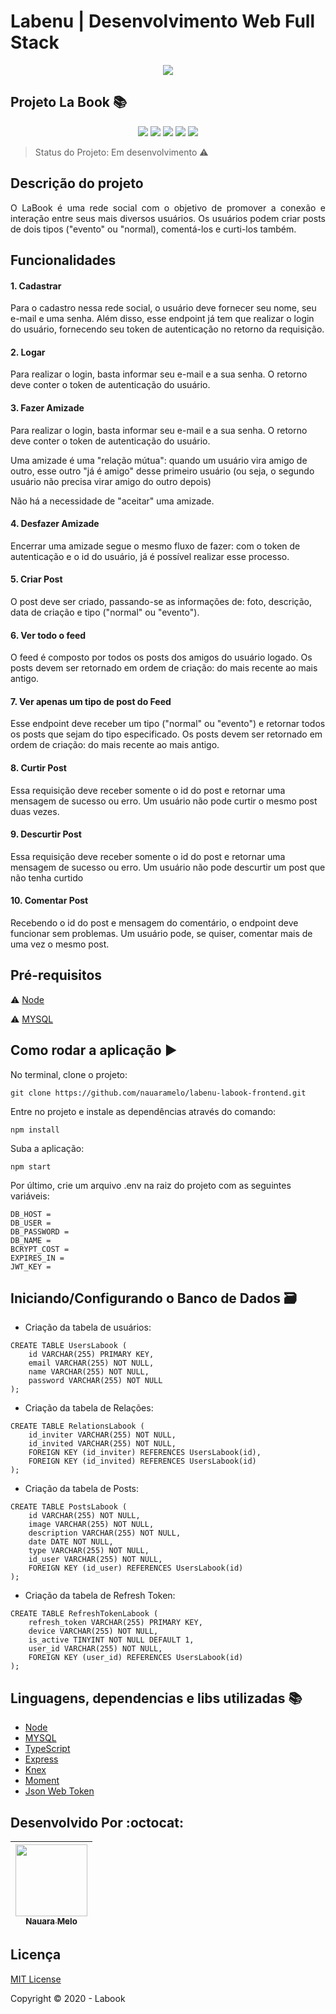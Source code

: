 # Labenu | Desenvolvimento Web Full Stack


<p align="center">
  <img src="https://user-images.githubusercontent.com/59856574/86274338-e7bbd280-bba7-11ea-9b0f-312418c0c364.png"/>
</p>

## Projeto La Book :books:

<p align="center">
  <img src="https://img.shields.io/static/v1?label=node&message=framework&color=green&style=for-the-badge&logo=NODE.JS"/>
  <img src="https://img.shields.io/static/v1?label=mysql&message=Banco%20de%20Dados%20&color=blue&style=for-the-badge&logo=MYSQL"/>
  <img src="http://img.shields.io/static/v1?label=License&message=MIT&color=green&style=for-the-badge"/>
  <img src="https://img.shields.io/static/v1?label=typescript&message=3.8.3&color=black&style=for-the-badge&logo=TYPESCRIPT"/>
  <img src="http://img.shields.io/static/v1?label=STATUS&message=EM%20DESENVOLVIMENTO&color=RED&style=for-the-badge"/>
</p>

> Status do Projeto: Em desenvolvimento :warning: 


## Descrição do projeto 

<p align="justify">
  O LaBook é uma rede social com o objetivo de promover a conexão e interação entre seus mais diversos usuários. Os usuários podem criar posts de dois tipos ("evento" ou "normal), comentá-los e curti-los também.
</p>


## Funcionalidades

#### 1. Cadastrar

  Para o cadastro nessa rede social, o usuário deve fornecer seu nome, seu e-mail e uma senha. Além disso, esse endpoint já tem que realizar o login do usuário, fornecendo seu token de autenticação no retorno da requisição.

#### 2. Logar

Para realizar o login, basta informar seu e-mail e a sua senha. O retorno deve conter o token de autenticação do usuário.

#### 3. Fazer Amizade  

Para realizar o login, basta informar seu e-mail e a sua senha. O retorno deve conter o token de autenticação do usuário.

Uma amizade é uma "relação mútua": quando um usuário vira amigo de outro, esse outro "já é amigo" desse primeiro usuário (ou seja, o segundo usuário não precisa virar amigo do outro depois)

Não há a necessidade de "aceitar" uma amizade.

#### 4. Desfazer Amizade

Encerrar uma amizade segue o mesmo fluxo de fazer: com o token de autenticação e o id do usuário, já é possível realizar esse processo.

#### 5. Criar Post 

O post deve ser criado, passando-se as informações de: foto, descrição, data de criação e tipo ("normal" ou "evento").

#### 6. Ver todo o feed

O feed é composto por todos os posts dos  amigos do usuário logado. Os posts devem ser retornado em ordem de criação: do mais recente ao mais antigo.

#### 7. Ver apenas um tipo de post do Feed

Esse endpoint deve receber um tipo ("normal" ou "evento") e retornar todos os posts que sejam do tipo especificado. Os posts devem ser retornado em ordem de criação: do mais recente ao mais antigo.

#### 8. Curtir Post

Essa requisição deve receber somente o id do post e retornar uma mensagem de sucesso ou erro. Um usuário não pode curtir o mesmo post duas vezes.

#### 9. Descurtir Post

Essa requisição deve receber somente o id do post e retornar uma mensagem de sucesso ou erro. Um usuário não pode descurtir um post que não tenha curtido

#### 10. Comentar Post

Recebendo o id do post e mensagem do comentário, o endpoint deve funcionar sem problemas. Um usuário pode, se quiser, comentar mais de uma vez o mesmo post. 


## Pré-requisitos

:warning: [Node](https://nodejs.org/en/download/)

:warning: [MYSQL](https://www.mysql.com/downloads/)



## Como rodar a aplicação :arrow_forward:

No terminal, clone o projeto: 

```
git clone https://github.com/nauaramelo/labenu-labook-frontend.git
```
Entre no projeto e instale as dependências através do comando:
```
npm install
```
Suba a aplicação: 
```
npm start
```
Por último, crie um arquivo .env na raiz do projeto com as seguintes variáveis:
```
DB_HOST = 
DB_USER = 
DB_PASSWORD = 
DB_NAME = 
BCRYPT_COST =  
EXPIRES_IN = 
JWT_KEY = 
```

## Iniciando/Configurando o Banco de Dados 🗃️

- Criação da tabela de usuários:
```
CREATE TABLE UsersLabook (
    id VARCHAR(255) PRIMARY KEY,
    email VARCHAR(255) NOT NULL,
    name VARCHAR(255) NOT NULL,
    password VARCHAR(255) NOT NULL
);
```
- Criação da tabela de Relações: 
```
CREATE TABLE RelationsLabook (
    id_inviter VARCHAR(255) NOT NULL,
    id_invited VARCHAR(255) NOT NULL,
    FOREIGN KEY (id_inviter) REFERENCES UsersLabook(id),
    FOREIGN KEY (id_invited) REFERENCES UsersLabook(id)
);
```
- Criação da tabela de Posts:
```
CREATE TABLE PostsLabook (
    id VARCHAR(255) NOT NULL,
    image VARCHAR(255) NOT NULL,
    description VARCHAR(255) NOT NULL,
    date DATE NOT NULL,
    type VARCHAR(255) NOT NULL,
    id_user VARCHAR(255) NOT NULL,
    FOREIGN KEY (id_user) REFERENCES UsersLabook(id)
);
```
- Criação da tabela de Refresh Token: 
```
CREATE TABLE RefreshTokenLabook (
    refresh_token VARCHAR(255) PRIMARY KEY,
    device VARCHAR(255) NOT NULL,
    is_active TINYINT NOT NULL DEFAULT 1,
    user_id VARCHAR(255) NOT NULL,
    FOREIGN KEY (user_id) REFERENCES UsersLabook(id)
);
```


## Linguagens, dependencias e libs utilizadas :books:

- [Node](https://nodejs.org/en/)
- [MYSQL](https://www.mysql.com/)
- [TypeScript](https://www.typescriptlang.org/)
- [Express](https://expressjs.com/)
- [Knex](http://knexjs.org/)
- [Moment](https://momentjs.com/)
- [Json Web Token](https://jwt.io/)

## Desenvolvido Por :octocat:

| [<img src="https://user-images.githubusercontent.com/59856574/86283681-d11d7780-bbb7-11ea-90a5-9312ee67cdec.jpg" width=115><br><sub>Nauara Melo</sub>](https://www.linkedin.com/in/nauara-melo-mayer-464a82135/) | 
| :---: |

## Licença 

[MIT License](https://github.com/nauaramelo/labenu-labook-backend/blob/master/LICENSE)

Copyright :copyright: 2020 - Labook

